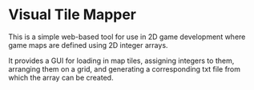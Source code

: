 # Visual Tile Mapper

This is a simple web-based tool for use in 2D game development where game maps are defined using 2D integer arrays. 

It provides a GUI for loading in map tiles, assigning integers to them, arranging them on a grid, and generating a corresponding txt file from which the array can be created.
